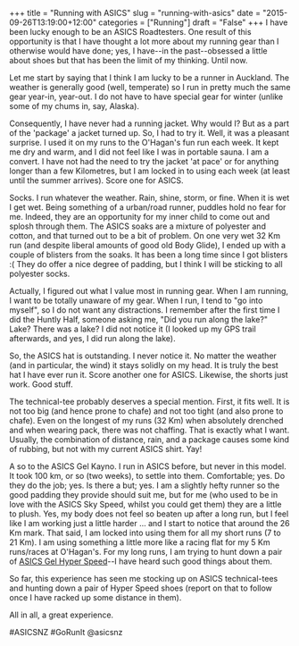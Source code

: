 +++
title = "Running with ASICS"
slug = "running-with-asics"
date = "2015-09-26T13:19:00+12:00"
categories = ["Running"]
draft = "False"
+++
I have been lucky enough to be an ASICS Roadtesters. One result of this opportunity is that I have thought a lot more about my running gear than I otherwise would have done; yes, I have--in the past--obsessed a little about shoes but that has been the limit of my thinking. Until now.

Let me start by saying that I think I am lucky to be a runner in Auckland. The weather is generally good (well, temperate) so I run in pretty much the same gear year-in, year-out. I do not have to have special gear for winter (unlike some of my chums in, say, Alaska).

Consequently, I have never had a running jacket. Why would I? But as a part of the 'package' a jacket turned up. So, I had to try it. Well, it was a pleasant surprise. I used it on my runs to the O'Hagan's fun run each week. It kept me dry and warm, and I did not feel like I was in portable sauna. I am a convert. I have not had the need to try the jacket 'at pace' or for anything longer than a few Kilometres, but I am locked in to using each week (at least until the summer arrives). Score one for ASICS.

Socks. I run whatever the weather. Rain, shine, storm, or fine. When it is wet I get wet. Being something of a urban/road runner, puddles hold no fear for me. Indeed, they are an opportunity for my inner child to come out and splosh through them. The ASICS soaks are a mixture of polyester and cotton, and that turned out to be a bit of problem. On one very wet 32 Km run (and despite liberal amounts of good old Body Glide), I ended up with a couple of blisters from the soaks. It has been a long time since I got blisters :( They do offer a nice degree of padding, but I think I will be sticking to all polyester socks.

Actually, I figured out what I value most in running gear. When I am running, I want to be totally unaware of my gear. When I run, I tend to "go into myself", so I do not want any distractions. I remember after the first time I did the Huntly Half, someone asking me, "Did you run along the lake?" Lake? There was a lake? I did not notice it (I looked up my GPS trail afterwards, and yes, I did run along the lake).

So, the ASICS hat is outstanding. I never notice it. No matter the weather (and in particular, the wind) it stays solidly on my head. It is truly the best hat I have ever run it. Score another one for ASICS. Likewise, the shorts just work. Good stuff. 

The technical-tee probably deserves a special mention. First, it fits well. It is not too big (and hence prone to chafe) and not too tight (and also prone to chafe). Even on the longest of my runs (32 Km) when absolutely drenched and when wearing pack, there was not chaffing. That is exactly what I want. Usually, the combination of distance, rain, and a package causes some kind of rubbing, but not with my current ASICS shirt. Yay!

A so to the ASICS Gel Kayno. I run in ASICS before, but never in this model. It took 100 km, or so (two weeks), to settle into them. Comfortable; yes. Do they do the job; yes. Is there a but; yes. I am a slightly hefty runner so the good padding they provide should suit me, but for me (who used to be in love with the ASICS Sky Speed, whilst you could get them) they are a little to plush. Yes, my body does not feel so beaten up after a long run, but I feel like I am working just a little harder ... and I start to notice that around the 26 Km mark. That said, I am locked into using them for all my short runs (7 to 21 Km). I am using something a little more like a racing flat for my 5 Km runs/races at O'Hagan's. For my long runs, I am trying to hunt down a pair of [ASICS Gel Hyper Speed](http://fellrnr.com/wiki/Asics_Gel_Hyper_Speed)--I have heard such good things about them.  

So far, this experience has seen me stocking up on ASICS technical-tees and hunting down a pair of Hyper Speed shoes (report on that to follow once I have racked up some distance in them).

All in all, a great experience.

#ASICSNZ #GoRunIt @asicsnz
